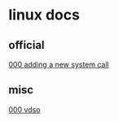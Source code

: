 # linux docs

## official

[000 adding a new system call](official/000_adding_a_new_system_call.md)

## misc

[000 vdso](misc/000_vdso.md)
